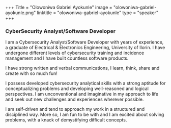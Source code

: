 +++
Title = "Olowoniwa Gabriel Ayokunle"
image = "olowoniwa-gabriel-ayokunle.png"
linktitle = "olowoniwa-gabriel-ayokunle"
type = "speaker"
+++

### CyberSecurity Analyst/Software Developer
I am a Cybersecurity Analyst/Software Developer with years of experience, a graduate of Electrical & Electronics Engineering, University of Ilorin. I have undergone different levels of cybersecurity training and incidence management and I have built countless software products.

I have strong written and verbal communications, I learn, think, share and create with so much fun!

I possess developed cybersecurity analytical skills with a strong aptitude for conceptualizing problems and developing well-reasoned and logical perspectives. I am unconventional and imaginative in my approach to life and seek out new challenges and experiences wherever possible.

I am self-driven and tend to approach my work in a structured and disciplined way. More so, I am fun to be with and I am excited about solving problems, with a knack of demystifying difficult concepts.

